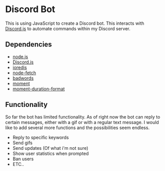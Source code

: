 # Discord Bot
This is using JavaScript to create a Discord bot. This interacts with [Discord.js](https://github.com/discordjs/discord.js) to automate commands within my Discord server.

## Dependencies
* [node.js](https://nodejs.org/en/)
* [Discord.js](https://github.com/discordjs/discord.js)
* [ioredis](https://www.npmjs.com/package/ioredis)
* [node-fetch](https://www.npmjs.com/package/node-fetch)
* [badwords](https://www.npmjs.com/package/badwords)
* [moment](https://www.npmjs.com/package/moment)
* [moment-duration-format](https://www.npmjs.com/package/moment-duration-format)

## Functionality
So far the bot has limited functionality. As of right now the bot can reply to certain messages, either with a gif or with a regular text message. I would like to add several more functions and the possibilities seem endless.
* Reply to specific keywords
* Send gifs
* Send updates (Of what i'm not sure)
* Show user statistics when prompted
* Ban users
* ETC..